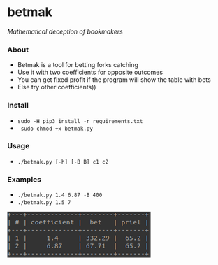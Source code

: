 # betmak
*Mathematical deception of bookmakers*

### About
* Betmak is a tool for betting forks catching
* Use it with two coefficients for opposite outcomes
* You can get fixed profit if the program will show the table with bets
* Else try other coefficients))

### Install
* ```sudo -H pip3 install -r requirements.txt```
* ``` sudo chmod +x betmak.py```

### Usage
* ```./betmak.py [-h] [-B B] c1 c2```

### Examples
* ```./betmak.py 1.4 6.87 -B 400```
* ```./betmak.py 1.5 7```

![Example](https://github.com/Gornak40/betmak/blob/master/examples/example.png)
